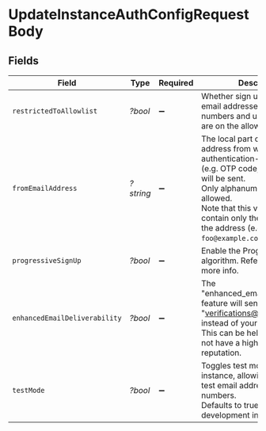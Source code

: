 # UpdateInstanceAuthConfigRequestBody


## Fields

| Field                                                                                                                                                                                                                                                                    | Type                                                                                                                                                                                                                                                                     | Required                                                                                                                                                                                                                                                                 | Description                                                                                                                                                                                                                                                              |
| ------------------------------------------------------------------------------------------------------------------------------------------------------------------------------------------------------------------------------------------------------------------------ | ------------------------------------------------------------------------------------------------------------------------------------------------------------------------------------------------------------------------------------------------------------------------ | ------------------------------------------------------------------------------------------------------------------------------------------------------------------------------------------------------------------------------------------------------------------------ | ------------------------------------------------------------------------------------------------------------------------------------------------------------------------------------------------------------------------------------------------------------------------ |
| `restrictedToAllowlist`                                                                                                                                                                                                                                                  | *?bool*                                                                                                                                                                                                                                                                  | :heavy_minus_sign:                                                                                                                                                                                                                                                       | Whether sign up is restricted to email addresses, phone numbers and usernames that are on the allowlist.                                                                                                                                                                 |
| `fromEmailAddress`                                                                                                                                                                                                                                                       | *?string*                                                                                                                                                                                                                                                                | :heavy_minus_sign:                                                                                                                                                                                                                                                       | The local part of the email address from which authentication-related emails (e.g. OTP code, magic links) will be sent.<br/>Only alphanumeric values are allowed.<br/>Note that this value should contain only the local part of the address (e.g. `foo` for `foo@example.com`). |
| `progressiveSignUp`                                                                                                                                                                                                                                                      | *?bool*                                                                                                                                                                                                                                                                  | :heavy_minus_sign:                                                                                                                                                                                                                                                       | Enable the Progressive Sign Up algorithm. Refer to the [docs](https://clerk.com/docs/upgrade-guides/progressive-sign-up) for more info.                                                                                                                                  |
| `enhancedEmailDeliverability`                                                                                                                                                                                                                                            | *?bool*                                                                                                                                                                                                                                                                  | :heavy_minus_sign:                                                                                                                                                                                                                                                       | The "enhanced_email_deliverability" feature will send emails from "verifications@clerk.dev" instead of your domain.<br/>This can be helpful if you do not have a high domain reputation.                                                                                 |
| `testMode`                                                                                                                                                                                                                                                               | *?bool*                                                                                                                                                                                                                                                                  | :heavy_minus_sign:                                                                                                                                                                                                                                                       | Toggles test mode for this instance, allowing the use of test email addresses and phone numbers.<br/>Defaults to true for development instances.                                                                                                                         |